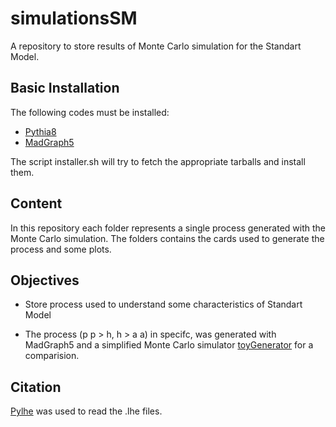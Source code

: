 # simulationsSM
A repository to store results of Monte Carlo simulation for the Standart Model.


## Basic Installation ##

The following codes must be installed:

  * [Pythia8](http://lcgapp.cern.ch/project/simu/HepMC/)
  * [MadGraph5](https://launchpad.net/mg5amcnlo/)

The script installer.sh will try to fetch the appropriate tarballs and install them.


## Content ##

In this repository each folder represents a single process generated with the Monte Carlo simulation. The folders contains the cards used to generate the process and some plots.

## Objectives ## 

  * Store process used to understand some characteristics of Standart Model

  * The process (p p > h, h > a a) in specifc, was generated with MadGraph5 and a simplified Monte Carlo simulator [toyGenerator](https://github.com/viniciusrocca/toyGenerator) for a comparision.


## Citation ##

[Pylhe](https://github.com/scikit-hep/pylhe) was used to read the .lhe files.

